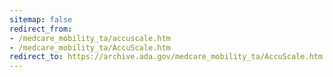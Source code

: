 ```yaml
---
sitemap: false
redirect_from:
- /medcare_mobility_ta/accuscale.htm
- /medcare_mobility_ta/AccuScale.htm
redirect_to: https://archive.ada.gov/medcare_mobility_ta/AccuScale.htm
---
```

